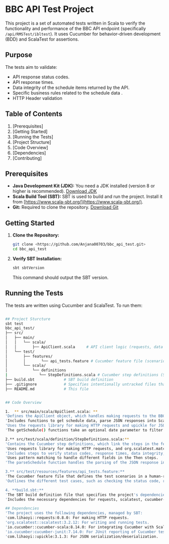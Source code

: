 # BBC API Test Project

This project is a set of automated tests written in Scala to verify the functionality and performance of the BBC API endpoint (specifically `/api/RMSTest/ibltest`). It uses Cucumber for behavior-driven development (BDD) and ScalaTest for assertions.

## Purpose

The tests aim to validate:

*   API response status codes.
*   API response times.
*   Data integrity of the schedule items returned by the API.
*   Specific business rules related to the schedule data .
*   HTTP Header validation

## Table of Contents

1.  [Prerequisites]
2.  [Getting Started]
3.  [Running the Tests]
4.  [Project Structure]
5.  [Code Overview]
6.  [Dependencies]
7.  [Contributing]

## Prerequisites

*   **Java Development Kit (JDK):**  You need a JDK installed (version 8 or higher is recommended).  [Download JDK](https://www.oracle.com/java/technologies/javase-downloads.html)
*   **Scala Build Tool (SBT):** SBT is used to build and run the project.  Install it from [https://www.scala-sbt.org/](https://www.scala-sbt.org/).
*   **Git:**  Required to clone the repository. [Download Git](https://git-scm.com/downloads)

## Getting Started

1.  **Clone the Repository:**

    ```bash
    git clone <https://github.com/Anjana00703/bbc_api_test.git>  
    cd bbc_api_test 
    ```

2.  **Verify SBT Installation:**

    ```bash
    sbt sbtVersion
    ```
    This command should output the SBT version.

## Running the Tests

The tests are written using Cucumber and ScalaTest. To run them:

```bash

## Project Sturcture
sbt test
bbc_api_test/
├── src/
│   ├── main/
│   │   └── scala/
│   │       ├── ApiClient.scala     # API client logic (requests, data parsing)
│   └── test/
│       ├── features/
│       │       └── api_tests.feature # Cucumber feature file (scenarios)
│       └── scala/
│           └── definitions
|              └── StepDefinitions.scala # Cucumber step definitions (Scala code)     
├── build.sbt             # SBT build definition
├── .gitignore            # Specifies intentionally untracked files that Git should ignore
├── README.md             # This file


## Code Overview

1.  ** src/main/scala/ApiClient.scala: **
'Defines the ApiClient object, which handles making requests to the BBC API.
'Includes functions to get schedule data, parse JSON responses into Scala objects, and define the data models (ScheduleItem, Episode).
'Uses the requests library for making HTTP requests and upickle for JSON serialization/deserialization.
'The getSchedule() functions take an optional date parameter to filter the API response.

2.** src/test/scala/definition/StepDefinitions.scala:**
'Contains the Cucumber step definitions, which link the steps in the feature files to the Scala code that executes the tests.
'Uses requests library for making HTTP requests, and org.scalatest.matchers.must.Matchers for assertions.
'Includes steps to verify status codes, response times, data integrity, and business rules.
'Uses pattern matching to handle different fields in the Then steps.
'The parseSchedule function handles the parsing of the JSON response into ScheduleItem objects using upickle.

3.** src/test/resources/features/api_tests.feature:**
'The Cucumber feature file that defines the test scenarios in a human-readable format using Gherkin syntax.
'Outlines the different test cases, such as checking the status code, response time, and data validation.

4. **build.sbt:**
'The SBT build definition file that specifies the project's dependencies, Scala version, and other build settings.
'Includes the necessary dependencies for requests, scalatest, cucumber-scala, cucumber-junit, and upickle.

## Dependencies
'The project uses the following dependencies, managed by SBT:
'com.lihaoyi::requests:0.8.0: For making HTTP requests.
'org.scalatest::scalatest:3.2.12: For writing and running tests.
'io.cucumber::cucumber-scala:8.14.0: For integrating Cucumber with Scala.
'io.cucumber:cucumber-junit:7.14.0: For JUnit reporting of Cucumber tests.
'com.lihaoyi::upickle:3.1.3: For JSON serialization/deserialization.